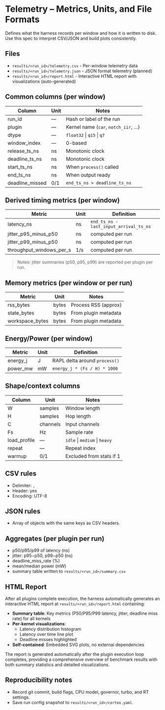 # Telemetry – Metrics, Units, and File Formats

Defines what the harness records per window and how it is written to disk.
Use this spec to interpret CSV/JSON and build plots consistently.

## Files
- `results/<run_id>/telemetry.csv` - Per-window telemetry data
- `results/<run_id>/telemetry.json` - JSON format telemetry (planned)
- `results/<run_id>/report.html` - Interactive HTML report with visualizations (auto-generated)

## Common columns (per window)
| Column | Unit | Notes |
|---|---|---|
| run_id | — | Hash or label of the run |
| plugin | — | Kernel name (`car`, `notch_iir`, …) |
| dtype | — | `float32` \| `q15` \| `q7` |
| window_index | — | 0-based |
| release_ts_ns | ns | Monotonic clock |
| deadline_ts_ns | ns | Monotonic clock |
| start_ts_ns | ns | When `process()` called |
| end_ts_ns | ns | When output ready |
| deadline_missed | 0/1 | `end_ts_ns > deadline_ts_ns` |

## Derived timing metrics (per window)
| Metric | Unit | Definition |
|---|---|---|
| latency_ns | ns | `end_ts_ns - last_input_arrival_ts_ns` |
| jitter_p95_minus_p50 | ns | computed per run |
| jitter_p99_minus_p50 | ns | computed per run |
| throughput_windows_per_s | 1/s | computed per run |

> Notes: jitter summaries (p50, p95, p99) are reported per plugin per run.

## Memory metrics (per window or per run)
| Metric | Unit | Notes |
|---|---|---|
| rss_bytes | bytes | Process RSS (approx) |
| state_bytes | bytes | From plugin metadata |
| workspace_bytes | bytes | From plugin metadata |

## Energy/Power (per window)
| Metric | Unit | Definition |
|---|---|---|
| energy_j | J | RAPL delta around `process()` |
| power_mw | mW | `energy_j * (Fs / H) * 1000` |

## Shape/context columns
| Column | Unit | Notes |
|---|---|---|
| W | samples | Window length |
| H | samples | Hop length |
| C | channels | Input channels |
| Fs | Hz | Sample rate |
| load_profile | — | `idle` \| `medium` \| `heavy` |
| repeat | — | Repeat index |
| warmup | 0/1 | Excluded from stats if 1 |

## CSV rules
- Delimiter: `,`
- Header: yes
- Encoding: UTF-8

## JSON rules
- Array of objects with the same keys as CSV headers.

## Aggregates (per plugin per run)
- p50/p95/p99 of latency (ns)
- jitter: p95−p50, p99−p50 (ns)
- deadline_miss_rate (%)
- mean/median power (mW)
- summary table written to `results/<run_id>/summary.csv`

## HTML Report

After all plugins complete execution, the harness automatically generates an interactive HTML report at `results/<run_id>/report.html` containing:

- **Summary table**: Key metrics (P50/P95/P99 latency, jitter, deadline miss rate) for all kernels
- **Per-kernel visualizations**:
  - Latency distribution histogram
  - Latency over time line plot
  - Deadline misses highlighted
- **Self-contained**: Embedded SVG plots, no external dependencies

The report is generated automatically after the plugin execution loop completes, providing a comprehensive overview of benchmark results with both summary statistics and detailed visualizations.

## Reproducibility notes
- Record git commit, build flags, CPU model, governor, turbo, and RT settings.
- Save run config snapshot to `results/<run_id>/cortex.yaml`.
